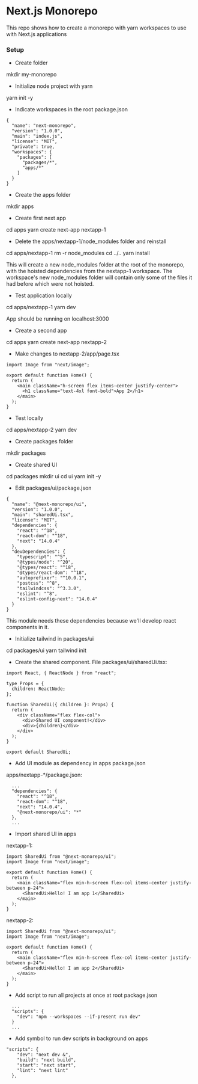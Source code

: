 # Next.js Monorepo

This repo shows how to create a monorepo with yarn workspaces to use with Next.js applications

### Setup

- Create folder

mkdir my-monorepo

- Initialize node project with yarn

yarn init -y

- Indicate workspaces in the root package.json

```
{
  "name": "next-monorepo",
  "version": "1.0.0",
  "main": "index.js",
  "license": "MIT",
  "private": true,
  "workspaces": {
    "packages": [
      "packages/*",
      "apps/*"
    ]
  }
}
```

- Create the apps folder

mkdir apps

- Create first next app

cd apps
yarn create next-app nextapp-1

- Delete the apps/nextapp-1/node_modules folder and reinstall

cd apps/nextapp-1
rm -r node_modules
cd ../..
yarn install

This will create a new node_modules folder at the root of the monorepo, with the hoisted dependencies from the nextapp-1 workspace. The workspace's new node_modules folder will contain only some of the files it had before which were not hoisted.

- Test application locally

cd apps/nextapp-1
yarn dev

App should be running on localhost:3000

- Create a second app

cd apps
yarn create next-app nextapp-2

- Make changes to nextapp-2/app/page.tsx

```
import Image from "next/image";

export default function Home() {
  return (
    <main className="h-screen flex items-center justify-center">
      <h1 className="text-4xl font-bold">App 2</h1>
    </main>
  );
}
```

- Test locally

cd apps/nextapp-2
yarn dev

- Create packages folder

mkdir packages

- Create shared UI

cd packages
mkdir ui
cd ui
yarn init -y

- Edit packages/ui/package.json

```
{
  "name": "@next-monorepo/ui",
  "version": "1.0.0",
  "main": "sharedUi.tsx",
  "license": "MIT",
  "dependencies": {
    "react": "^18",
    "react-dom": "^18",
    "next": "14.0.4"
  },
  "devDependencies": {
    "typescript": "^5",
    "@types/node": "^20",
    "@types/react": "^18",
    "@types/react-dom": "^18",
    "autoprefixer": "^10.0.1",
    "postcss": "^8",
    "tailwindcss": "^3.3.0",
    "eslint": "^8",
    "eslint-config-next": "14.0.4"
  }
}
```

This module needs these dependencies because we'll develop react components in it.

- Initialize tailwind in packages/ui

cd packages/ui
yarn tailwind init

- Create the shared component. File packages/ui/sharedUi.tsx:

```
import React, { ReactNode } from "react";

type Props = {
  children: ReactNode;
};

function SharedUi({ children }: Props) {
  return (
    <div className="flex flex-col">
      <div>Shared UI component!</div>
      <div>{children}</div>
    </div>
  );
}

export default SharedUi;
```

- Add UI module as dependency in apps package.json

apps/nextapp-\*/package.json:

```
  ...
  "dependencies": {
    "react": "^18",
    "react-dom": "^18",
    "next": "14.0.4",
    "@next-monorepo/ui": "*"
  },
  ...
```

- Import shared UI in apps

nextapp-1:

```
import SharedUi from "@next-monorepo/ui";
import Image from "next/image";

export default function Home() {
  return (
    <main className="flex min-h-screen flex-col items-center justify-between p-24">
      <SharedUi>Hello! I am app 1</SharedUi>
    </main>
  );
}
```

nextapp-2:

```
import SharedUi from "@next-monorepo/ui";
import Image from "next/image";

export default function Home() {
  return (
    <main className="flex min-h-screen flex-col items-center justify-between p-24">
      <SharedUi>Hello! I am app 2</SharedUi>
    </main>
  );
}
```

- Add script to run all projects at once at root package.json

```
  ...
  "scripts": {
    "dev": "npm --workspaces --if-present run dev"
  }
  ...
```

- Add symbol to run dev scripts in background on apps

```
"scripts": {
    "dev": "next dev &",
    "build": "next build",
    "start": "next start",
    "lint": "next lint"
  },
```
